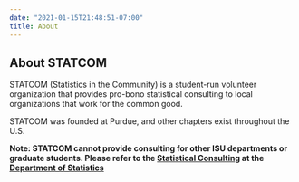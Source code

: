 ```yaml
---
date: "2021-01-15T21:48:51-07:00"
title: About
---
```



## About STATCOM

STATCOM (Statistics in the Community) is a student-run volunteer organization that provides pro-bono statistical consulting to local organizations that work for the common good. 

STATCOM was founded at Purdue, and other chapters exist throughout the U.S. 

**Note: STATCOM cannot provide consulting for other ISU departments or graduate students. Please refer to the [Statistical Consulting](https://www.stat.iastate.edu/statistical-consulting) at the [Department of Statistics](https://www.stat.iastate.edu/)**